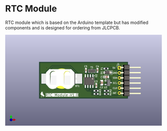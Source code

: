 # RTC Module
RTC module which is based on the Arduino template but has modified components and is designed for ordering from JLCPCB.

![RTC Module Image](V1.0/PNG/RTC_Module.png)
